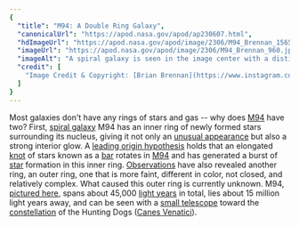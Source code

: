 ```yaml
---
{
  "title": "M94: A Double Ring Galaxy",
  "canonicalUrl": "https://apod.nasa.gov/apod/ap230607.html",
  "hdImageUrl": "https://apod.nasa.gov/apod/image/2306/M94_Brennan_1565.jpg",
  "imageUrl": "https://apod.nasa.gov/apod/image/2306/M94_Brennan_960.jpg",
  "imageAlt": "A spiral galaxy is seen in the image center with a distinct purple hue. The galaxy features a bright inner ring, but even outside of that appears another large ring. The outer rings appears light brown. Foreground stars are visible throughout the image. Please see the explanation for more detailed information.",
  "credit": [
    "Image Credit & Copyright: [Brian Brennan](https://www.instagram.com/astrolips2000/)"
  ]
}
---
```


Most galaxies don't have any rings of stars and gas -- why does [M94](http://en.wikipedia.org/wiki/Messier_94) have two? First, [spiral galaxy](https://apod.nasa.gov/apod/spiral_galaxies.html) M94 has an inner ring of newly formed stars surrounding its nucleus, giving it not only an [unusual appearance](https://www.rover.com/blog/wp-content/uploads/2017/02/pug-2648774_1920-960x540.jpg) but also a strong interior glow. A [leading origin hypothesis](https://ui.adsabs.harvard.edu/abs/2001AJ....121.1395W/abstract) holds that an elongated [knot](http://en.wikipedia.org/wiki/Knot_%28mathematics%29#/media/File:Knot_table.svg) of stars known as a [bar](https://apod.nasa.gov/apod/ap221016.html) rotates in [M94](https://apod.nasa.gov/apod/ap100114.html) and has generated a burst of [star](https://universe.nasa.gov/stars/basics/) formation in this inner ring. [Observations](https://ui.adsabs.harvard.edu/abs/2009ApJ...704..618T/abstract) have also revealed another ring, an outer ring, one that is more faint, different in color, not closed, and relatively complex. What caused this outer ring is currently unknown. M94, [pictured here](https://www.instagram.com/p/CscKadTpICu/), spans about 45,000 [light years](http://starchild.gsfc.nasa.gov/docs/StarChild/questions/question19.html) in total, lies about 15 million light years away, and can be seen with a [small telescope](https://apod.nasa.gov/apod/ap011014.html) toward the [constellation](https://spaceplace.nasa.gov/constellations/en/) of the Hunting Dogs ([Canes Venatici](https://en.wikipedia.org/wiki/Canes_Venatici)).
